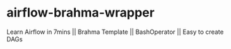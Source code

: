 # airflow-brahma-wrapper
Learn Airflow in 7mins || Brahma Template || BashOperator || Easy to create DAGs
